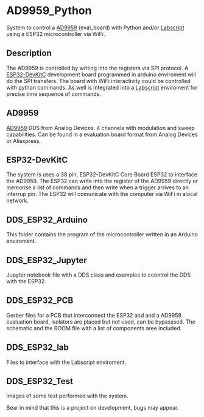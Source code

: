 # AD9959_Python
System to control a [AD9959](https://www.analog.com/en/products/ad9959.html#) (eval_board) with Python and/or [Labscript](https://github.com/labscript-suite) using a ESP32 microcontroller via WiFi.

## Description
The AD9959 is controlled by writing into the registers via SPI protocol. A [ESP32-DevKitC](https://docs.espressif.com/projects/esp-idf/en/latest/esp32s2/hw-reference/esp32s2/user-guide-devkitm-1-v1.html) development board programmed in arduino enviroment will do the SPI transfers. The board with WiFi interactivity could be controlled 
with python commands.
As well is integrated into a [Labscript](https://github.com/labscript-suite) enviroment for precise time sequence of commands.

## AD9959
[AD9959](https://www.analog.com/en/products/ad9959.html#) DDS from Analog Devices. 4 channels with modulation and sweep capabilities. Can be found in a evaluation board format from Analog Devices or Aliexpress.

## ESP32-DevKitC 
The system is uses a 38 pin, ESP32-DevKitC Core Board ESP32 to interface the AD9959. The ESP32 can write into the register of the AD9959 directly or memorise a list of commands
and then write when a trigger arrives to an interrup pin. The ESP32 will comunicate with the computer via WiFi in alocal network.

## DDS_ESP32_Arduino
This folder contains the program of the microcontroller written in an Arduino enviroment.

## DDS_ESP32_Jupyter
Jupyter notebook file with a DDS class and examples to ccontrol the DDS with the ESP32.

## DDS_ESP32_PCB
Gerber files for a PCB that interconnect the ESP32 and and a AD9959 evaluation board, isolators are placed but not used, can be bypasssed. The schematic and the BOOM file with a list of components aree included. 

## DDS_ESP32_lab
Files to interface with the Labscript enviroment.

## DDS_ESP32_Test
Images of some test performed with the system.

Bear in mind that this is a project on development, bugs may appear.
